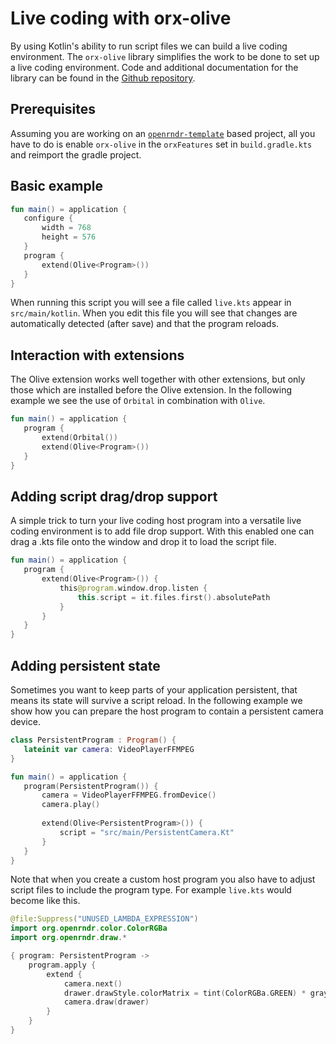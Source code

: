  
 # Live coding with orx-olive 
 
 By using Kotlin's ability to run script files we can build a live coding environment. The `orx-olive` library 
simplifies the work to be done to set up a live coding environment. Code and additional documentation for the library
can be found in the [Github repository](https://github.com/openrndr/orx/tree/master/orx-olive). 
 
 ## Prerequisites 
 
 Assuming you are working on an [`openrndr-template`](https://github.com/openrndr/openrndr-template) based
project, all you have to do is enable `orx-olive` in the `orxFeatures`
 set in `build.gradle.kts` and reimport the gradle project. 
 
 ## Basic example 
 
 ```kotlin
fun main() = application {
    configure {
        width = 768
        height = 576
    }
    program {
        extend(Olive<Program>())
    }
}
``` 
 
 When running this script you will see a file called `live.kts` appear in `src/main/kotlin`. When you edit
this file you will see that changes are automatically detected (after save) and that the program reloads.  
 
 ## Interaction with extensions 
 
 The Olive extension works well together with other extensions, but only those which are installed before
the Olive extension. In the following example we see the use of `Orbital` in combination with `Olive`. 
 
 ```kotlin
fun main() = application {
    program {
        extend(Orbital())
        extend(Olive<Program>())
    }
}
``` 
 
 ## Adding script drag/drop support 
 
 A simple trick to turn your live coding host program into a versatile live coding environment is to add
file drop support. With this enabled one can drag a .kts file onto the window and drop it to load the script file. 
 
 ```kotlin
fun main() = application {
    program {
        extend(Olive<Program>()) {
            this@program.window.drop.listen {
                this.script = it.files.first().absolutePath
            }
        }
    }
}
``` 
 
 ## Adding persistent state 
 
 Sometimes you want to keep parts of your application persistent, that means its state will survive a script reload.
In the following example we show how you can prepare the host program to contain a persistent camera device. 
 
 ```kotlin
class PersistentProgram : Program() {
    lateinit var camera: VideoPlayerFFMPEG
}

fun main() = application {
    program(PersistentProgram()) {
        camera = VideoPlayerFFMPEG.fromDevice()
        camera.play()
        
        extend(Olive<PersistentProgram>()) {
            script = "src/main/PersistentCamera.Kt"
        }
    }
}
``` 
 
 Note that when you create a custom host program you also have to adjust script files to include the program
type. For example `live.kts` would become like this.
```kotlin
@file:Suppress("UNUSED_LAMBDA_EXPRESSION")
import org.openrndr.color.ColorRGBa
import org.openrndr.draw.*

{ program: PersistentProgram ->
    program.apply {
        extend {
            camera.next()
            drawer.drawStyle.colorMatrix = tint(ColorRGBa.GREEN) * grayscale(0.0, 0.0, 1.0)
            camera.draw(drawer)
        }
    }
}         
```          

